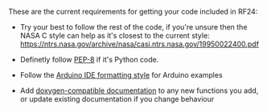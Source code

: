These are the current requirements for getting your code included in RF24:

* Try your best to follow the rest of the code, if you're unsure then the NASA C style can help as it's closest to the current style: https://ntrs.nasa.gov/archive/nasa/casi.ntrs.nasa.gov/19950022400.pdf

* Definetly follow [PEP-8](https://www.python.org/dev/peps/pep-0008/) if it's Python code.

* Follow the [Arduino IDE formatting style](https://www.arduino.cc/en/Reference/StyleGuide) for Arduino examples

* Add [doxygen-compatible documentation](https://www.doxygen.nl/manual/docblocks.html) to any new functions you add, or update existing documentation if you change behaviour
